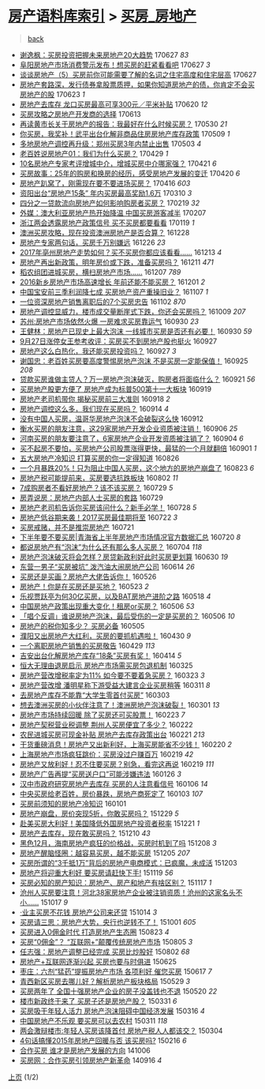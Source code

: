[房产语料库索引](../../README.md)  > [买房_房地产](买房_房地产.md)
====
> [back](../README.md)

- [谢逸枫：买房投资把握未来房地产20大趋势](http://jkwz.applinzi.com/ittc/6983974406307972100.html#%E8%B0%A2%E9%80%B8%E6%9E%AB%EF%BC%9A%E4%B9%B0%E6%88%BF%E6%8A%95%E8%B5%84%E6%8A%8A%E6%8F%A1%E6%9C%AA%E6%9D%A5%E6%88%BF%E5%9C%B0%E4%BA%A720%E5%A4%A7%E8%B6%8B%E5%8A%BF) 170627 *83* 
- [阜阳房地产市场消费警示发布！想买房的赶紧看看吧](http://jkwz.applinzi.com/ittc/6983906307940549636.html#%E9%98%9C%E9%98%B3%E6%88%BF%E5%9C%B0%E4%BA%A7%E5%B8%82%E5%9C%BA%E6%B6%88%E8%B4%B9%E8%AD%A6%E7%A4%BA%E5%8F%91%E5%B8%83%EF%BC%81%E6%83%B3%E4%B9%B0%E6%88%BF%E7%9A%84%E8%B5%B6%E7%B4%A7%E7%9C%8B%E7%9C%8B%E5%90%A7) 170627 *3* 
- [谈谈房地产（5）买房前你可能需要了解的名词之住宅高度和住宅层高](http://jkwz.applinzi.com/ittc/6983877915107132420.html#%E8%B0%88%E8%B0%88%E6%88%BF%E5%9C%B0%E4%BA%A7%EF%BC%885%EF%BC%89%E4%B9%B0%E6%88%BF%E5%89%8D%E4%BD%A0%E5%8F%AF%E8%83%BD%E9%9C%80%E8%A6%81%E4%BA%86%E8%A7%A3%E7%9A%84%E5%90%8D%E8%AF%8D%E4%B9%8B%E4%BD%8F%E5%AE%85%E9%AB%98%E5%BA%A6%E5%92%8C%E4%BD%8F%E5%AE%85%E5%B1%82%E9%AB%98) 170627  
- [房地产套路深，发行债券拿股票质押，如果你知道房地产的债，你肯定不会买房地产的股](http://jkwz.applinzi.com/ittc/6982403417660982276.html#%E6%88%BF%E5%9C%B0%E4%BA%A7%E5%A5%97%E8%B7%AF%E6%B7%B1%EF%BC%8C%E5%8F%91%E8%A1%8C%E5%80%BA%E5%88%B8%E6%8B%BF%E8%82%A1%E7%A5%A8%E8%B4%A8%E6%8A%BC%EF%BC%8C%E5%A6%82%E6%9E%9C%E4%BD%A0%E7%9F%A5%E9%81%93%E6%88%BF%E5%9C%B0%E4%BA%A7%E7%9A%84%E5%80%BA%EF%BC%8C%E4%BD%A0%E8%82%AF%E5%AE%9A%E4%B8%8D%E4%BC%9A%E4%B9%B0%E6%88%BF%E5%9C%B0%E4%BA%A7%E7%9A%84%E8%82%A1) 170623 *1* 
- [房地产去库存 龙口买房最高可享300元／平米补贴](http://jkwz.applinzi.com/ittc/6981314568386003972.html#%E6%88%BF%E5%9C%B0%E4%BA%A7%E5%8E%BB%E5%BA%93%E5%AD%98+%E9%BE%99%E5%8F%A3%E4%B9%B0%E6%88%BF%E6%9C%80%E9%AB%98%E5%8F%AF%E4%BA%AB300%E5%85%83%EF%BC%8F%E5%B9%B3%E7%B1%B3%E8%A1%A5%E8%B4%B4) 170620 *12* 
- [买房攻略之房地产开发商的选择](http://jkwz.applinzi.com/ittc/6978672732576154628.html#%E4%B9%B0%E6%88%BF%E6%94%BB%E7%95%A5%E4%B9%8B%E6%88%BF%E5%9C%B0%E4%BA%A7%E5%BC%80%E5%8F%91%E5%95%86%E7%9A%84%E9%80%89%E6%8B%A9) 170613  
- [再读黄市长关于房地产的报告：我最好在什么时候买房？](http://jkwz.applinzi.com/ittc/6973370263021290500.html#%E5%86%8D%E8%AF%BB%E9%BB%84%E5%B8%82%E9%95%BF%E5%85%B3%E4%BA%8E%E6%88%BF%E5%9C%B0%E4%BA%A7%E7%9A%84%E6%8A%A5%E5%91%8A%EF%BC%9A%E6%88%91%E6%9C%80%E5%A5%BD%E5%9C%A8%E4%BB%80%E4%B9%88%E6%97%B6%E5%80%99%E4%B9%B0%E6%88%BF%EF%BC%9F) 170530 *21* 
- [你买房，我奖补！武平出台化解非商品住房房地产库存政策](http://jkwz.applinzi.com/ittc/6965607277645005829.html#%E4%BD%A0%E4%B9%B0%E6%88%BF%EF%BC%8C%E6%88%91%E5%A5%96%E8%A1%A5%EF%BC%81%E6%AD%A6%E5%B9%B3%E5%87%BA%E5%8F%B0%E5%8C%96%E8%A7%A3%E9%9D%9E%E5%95%86%E5%93%81%E4%BD%8F%E6%88%BF%E6%88%BF%E5%9C%B0%E4%BA%A7%E5%BA%93%E5%AD%98%E6%94%BF%E7%AD%96) 170509 *1* 
- [多地房地产调控再升级：郑州买房3年内禁止出售](http://jkwz.applinzi.com/ittc/6963538276236395525.html#%E5%A4%9A%E5%9C%B0%E6%88%BF%E5%9C%B0%E4%BA%A7%E8%B0%83%E6%8E%A7%E5%86%8D%E5%8D%87%E7%BA%A7%EF%BC%9A%E9%83%91%E5%B7%9E%E4%B9%B0%E6%88%BF3%E5%B9%B4%E5%86%85%E7%A6%81%E6%AD%A2%E5%87%BA%E5%94%AE) 170503 *4* 
- [老百姓说房地产01：我们为什么买房？](http://jkwz.applinzi.com/ittc/6961309370703938564.html#%E8%80%81%E7%99%BE%E5%A7%93%E8%AF%B4%E6%88%BF%E5%9C%B0%E4%BA%A701%EF%BC%9A%E6%88%91%E4%BB%AC%E4%B8%BA%E4%BB%80%E4%B9%88%E4%B9%B0%E6%88%BF%EF%BC%9F) 170429 *1* 
- [10名房地产专家考评增城中介，增城买房中介哪家强？](http://jkwz.applinzi.com/ittc/6958799797275329541.html#10%E5%90%8D%E6%88%BF%E5%9C%B0%E4%BA%A7%E4%B8%93%E5%AE%B6%E8%80%83%E8%AF%84%E5%A2%9E%E5%9F%8E%E4%B8%AD%E4%BB%8B%EF%BC%8C%E5%A2%9E%E5%9F%8E%E4%B9%B0%E6%88%BF%E4%B8%AD%E4%BB%8B%E5%93%AA%E5%AE%B6%E5%BC%BA%EF%BC%9F) 170421 *6* 
- [买房故事：25年的购房和换房的经历，感受房地产发展的变迁](http://jkwz.applinzi.com/ittc/6958691223794615300.html#%E4%B9%B0%E6%88%BF%E6%95%85%E4%BA%8B%EF%BC%9A25%E5%B9%B4%E7%9A%84%E8%B4%AD%E6%88%BF%E5%92%8C%E6%8D%A2%E6%88%BF%E7%9A%84%E7%BB%8F%E5%8E%86%EF%BC%8C%E6%84%9F%E5%8F%97%E6%88%BF%E5%9C%B0%E4%BA%A7%E5%8F%91%E5%B1%95%E7%9A%84%E5%8F%98%E8%BF%81) 170420 *6* 
- [房地产趴窝了，刚需现在要不要进场买房？](http://jkwz.applinzi.com/ittc/6957223161828475909.html#%E6%88%BF%E5%9C%B0%E4%BA%A7%E8%B6%B4%E7%AA%9D%E4%BA%86%EF%BC%8C%E5%88%9A%E9%9C%80%E7%8E%B0%E5%9C%A8%E8%A6%81%E4%B8%8D%E8%A6%81%E8%BF%9B%E5%9C%BA%E4%B9%B0%E6%88%BF%EF%BC%9F) 170416 *603* 
- [资阳出台“房地产15条” 年内买房最高奖励1.6万](http://jkwz.applinzi.com/ittc/6943429732275323909.html#%E8%B5%84%E9%98%B3%E5%87%BA%E5%8F%B0%E2%80%9C%E6%88%BF%E5%9C%B0%E4%BA%A715%E6%9D%A1%E2%80%9D+%E5%B9%B4%E5%86%85%E4%B9%B0%E6%88%BF%E6%9C%80%E9%AB%98%E5%A5%96%E5%8A%B11.6%E4%B8%87) 170310 *3* 
- [四分之一贷款流向房地产如何影响购房者买房？](http://jkwz.applinzi.com/ittc/6936314212656874501.html#%E5%9B%9B%E5%88%86%E4%B9%8B%E4%B8%80%E8%B4%B7%E6%AC%BE%E6%B5%81%E5%90%91%E6%88%BF%E5%9C%B0%E4%BA%A7%E5%A6%82%E4%BD%95%E5%BD%B1%E5%93%8D%E8%B4%AD%E6%88%BF%E8%80%85%E4%B9%B0%E6%88%BF%EF%BC%9F) 170219 *32* 
- [外媒：澳大利亚房地产热开始降温 中国买房游客减半](http://jkwz.applinzi.com/ittc/6931857690593854469.html#%E5%A4%96%E5%AA%92%EF%BC%9A%E6%BE%B3%E5%A4%A7%E5%88%A9%E4%BA%9A%E6%88%BF%E5%9C%B0%E4%BA%A7%E7%83%AD%E5%BC%80%E5%A7%8B%E9%99%8D%E6%B8%A9+%E4%B8%AD%E5%9B%BD%E4%B9%B0%E6%88%BF%E6%B8%B8%E5%AE%A2%E5%87%8F%E5%8D%8A) 170207  
- [浙江两会透露房地产政策信号 买不买房都要看看](http://jkwz.applinzi.com/ittc/6924800546665137157.html#%E6%B5%99%E6%B1%9F%E4%B8%A4%E4%BC%9A%E9%80%8F%E9%9C%B2%E6%88%BF%E5%9C%B0%E4%BA%A7%E6%94%BF%E7%AD%96%E4%BF%A1%E5%8F%B7+%E4%B9%B0%E4%B8%8D%E4%B9%B0%E6%88%BF%E9%83%BD%E8%A6%81%E7%9C%8B%E7%9C%8B) 170119 *1* 
- [澳洲买房攻略，现在投资澳洲房地产是否合算？](http://jkwz.applinzi.com/ittc/6916639504592274437.html#%E6%BE%B3%E6%B4%B2%E4%B9%B0%E6%88%BF%E6%94%BB%E7%95%A5%EF%BC%8C%E7%8E%B0%E5%9C%A8%E6%8A%95%E8%B5%84%E6%BE%B3%E6%B4%B2%E6%88%BF%E5%9C%B0%E4%BA%A7%E6%98%AF%E5%90%A6%E5%90%88%E7%AE%97%EF%BC%9F) 161228  
- [房地产专家两句话，买房千万别嫌远](http://jkwz.applinzi.com/ittc/6915889804666733573.html#%E6%88%BF%E5%9C%B0%E4%BA%A7%E4%B8%93%E5%AE%B6%E4%B8%A4%E5%8F%A5%E8%AF%9D%EF%BC%8C%E4%B9%B0%E6%88%BF%E5%8D%83%E4%B8%87%E5%88%AB%E5%AB%8C%E8%BF%9C) 161226 *23* 
- [2017年亳州房地产走势如何？买不买房你都应该看看……](http://jkwz.applinzi.com/ittc/6911184973360268293.html#2017%E5%B9%B4%E4%BA%B3%E5%B7%9E%E6%88%BF%E5%9C%B0%E4%BA%A7%E8%B5%B0%E5%8A%BF%E5%A6%82%E4%BD%95%EF%BC%9F%E4%B9%B0%E4%B8%8D%E4%B9%B0%E6%88%BF%E4%BD%A0%E9%83%BD%E5%BA%94%E8%AF%A5%E7%9C%8B%E7%9C%8B%E2%80%A6%E2%80%A6) 161213 *4* 
- [房地产再出新政策，明年房价或下跌，准备买房吗？](http://jkwz.applinzi.com/ittc/6910460154717144069.html#%E6%88%BF%E5%9C%B0%E4%BA%A7%E5%86%8D%E5%87%BA%E6%96%B0%E6%94%BF%E7%AD%96%EF%BC%8C%E6%98%8E%E5%B9%B4%E6%88%BF%E4%BB%B7%E6%88%96%E4%B8%8B%E8%B7%8C%EF%BC%8C%E5%87%86%E5%A4%87%E4%B9%B0%E6%88%BF%E5%90%97%EF%BC%9F) 161211 *471* 
- [稻农组团进城买房，横扫房地产市场……](http://jkwz.applinzi.com/ittc/6909010245631607812.html#%E7%A8%BB%E5%86%9C%E7%BB%84%E5%9B%A2%E8%BF%9B%E5%9F%8E%E4%B9%B0%E6%88%BF%EF%BC%8C%E6%A8%AA%E6%89%AB%E6%88%BF%E5%9C%B0%E4%BA%A7%E5%B8%82%E5%9C%BA%E2%80%A6%E2%80%A6) 161207 *789* 
- [2016新乡房地产市场高速增长 年前还能不能买房？](http://jkwz.applinzi.com/ittc/6906676700565210117.html#2016%E6%96%B0%E4%B9%A1%E6%88%BF%E5%9C%B0%E4%BA%A7%E5%B8%82%E5%9C%BA%E9%AB%98%E9%80%9F%E5%A2%9E%E9%95%BF+%E5%B9%B4%E5%89%8D%E8%BF%98%E8%83%BD%E4%B8%8D%E8%83%BD%E4%B9%B0%E6%88%BF%EF%BC%9F) 161201 *2* 
- [中国宝安前三季利润降七成 买房地产资产重操旧业？](http://jkwz.applinzi.com/ittc/6897806773099955204.html#%E4%B8%AD%E5%9B%BD%E5%AE%9D%E5%AE%89%E5%89%8D%E4%B8%89%E5%AD%A3%E5%88%A9%E6%B6%A6%E9%99%8D%E4%B8%83%E6%88%90+%E4%B9%B0%E6%88%BF%E5%9C%B0%E4%BA%A7%E8%B5%84%E4%BA%A7%E9%87%8D%E6%93%8D%E6%97%A7%E4%B8%9A%EF%BC%9F) 161107 *1* 
- [一位资深房地产销售离职后的7个买房忠告](http://jkwz.applinzi.com/ittc/6893374083961455620.html#%E4%B8%80%E4%BD%8D%E8%B5%84%E6%B7%B1%E6%88%BF%E5%9C%B0%E4%BA%A7%E9%94%80%E5%94%AE%E7%A6%BB%E8%81%8C%E5%90%8E%E7%9A%847%E4%B8%AA%E4%B9%B0%E6%88%BF%E5%BF%A0%E5%91%8A) 161102 *870* 
- [房地产调控显威力，楼市成交量断崖式下跌，你还会买房吗？](http://jkwz.applinzi.com/ittc/6886918835537445893.html#%E6%88%BF%E5%9C%B0%E4%BA%A7%E8%B0%83%E6%8E%A7%E6%98%BE%E5%A8%81%E5%8A%9B%EF%BC%8C%E6%A5%BC%E5%B8%82%E6%88%90%E4%BA%A4%E9%87%8F%E6%96%AD%E5%B4%96%E5%BC%8F%E4%B8%8B%E8%B7%8C%EF%BC%8C%E4%BD%A0%E8%BF%98%E4%BC%9A%E4%B9%B0%E6%88%BF%E5%90%97%EF%BC%9F) 161009 *207* 
- [苏州:房地产市场依然火爆   一房难求买房靠运气](http://jkwz.applinzi.com/ittc/6883681967949743108.html#%E8%8B%8F%E5%B7%9E%3A%E6%88%BF%E5%9C%B0%E4%BA%A7%E5%B8%82%E5%9C%BA%E4%BE%9D%E7%84%B6%E7%81%AB%E7%88%86+++%E4%B8%80%E6%88%BF%E9%9A%BE%E6%B1%82%E4%B9%B0%E6%88%BF%E9%9D%A0%E8%BF%90%E6%B0%94) 160930 *23* 
- [王健林：房地产已现史上最大泡沫 一线城市买房是否还有必要！](http://jkwz.applinzi.com/ittc/6883592281285723140.html#%E7%8E%8B%E5%81%A5%E6%9E%97%EF%BC%9A%E6%88%BF%E5%9C%B0%E4%BA%A7%E5%B7%B2%E7%8E%B0%E5%8F%B2%E4%B8%8A%E6%9C%80%E5%A4%A7%E6%B3%A1%E6%B2%AB+%E4%B8%80%E7%BA%BF%E5%9F%8E%E5%B8%82%E4%B9%B0%E6%88%BF%E6%98%AF%E5%90%A6%E8%BF%98%E6%9C%89%E5%BF%85%E8%A6%81%EF%BC%81) 160930 *59* 
- [9月27日涨停女王参考收评：买房买不到房地产股也挺火](http://jkwz.applinzi.com/ittc/6882664810935747588.html#9%E6%9C%8827%E6%97%A5%E6%B6%A8%E5%81%9C%E5%A5%B3%E7%8E%8B%E5%8F%82%E8%80%83%E6%94%B6%E8%AF%84%EF%BC%9A%E4%B9%B0%E6%88%BF%E4%B9%B0%E4%B8%8D%E5%88%B0%E6%88%BF%E5%9C%B0%E4%BA%A7%E8%82%A1%E4%B9%9F%E6%8C%BA%E7%81%AB) 160927  
- [房地产这么白热化，我还能买房投资吗？](http://jkwz.applinzi.com/ittc/6882441461815051268.html#%E6%88%BF%E5%9C%B0%E4%BA%A7%E8%BF%99%E4%B9%88%E7%99%BD%E7%83%AD%E5%8C%96%EF%BC%8C%E6%88%91%E8%BF%98%E8%83%BD%E4%B9%B0%E6%88%BF%E6%8A%95%E8%B5%84%E5%90%97%EF%BC%9F) 160927 *3* 
- [谢国忠：老百姓买房要高度警惕房地产泡沫 不是买房一定能保值！](http://jkwz.applinzi.com/ittc/6881769316801840132.html#%E8%B0%A2%E5%9B%BD%E5%BF%A0%EF%BC%9A%E8%80%81%E7%99%BE%E5%A7%93%E4%B9%B0%E6%88%BF%E8%A6%81%E9%AB%98%E5%BA%A6%E8%AD%A6%E6%83%95%E6%88%BF%E5%9C%B0%E4%BA%A7%E6%B3%A1%E6%B2%AB+%E4%B8%8D%E6%98%AF%E4%B9%B0%E6%88%BF%E4%B8%80%E5%AE%9A%E8%83%BD%E4%BF%9D%E5%80%BC%EF%BC%81) 160925 *208* 
- [贷款买房谁做主贷人？万一房地产泡沫破灭，购房者将面临什么？](http://jkwz.applinzi.com/ittc/6880342264668226564.html#%E8%B4%B7%E6%AC%BE%E4%B9%B0%E6%88%BF%E8%B0%81%E5%81%9A%E4%B8%BB%E8%B4%B7%E4%BA%BA%EF%BC%9F%E4%B8%87%E4%B8%80%E6%88%BF%E5%9C%B0%E4%BA%A7%E6%B3%A1%E6%B2%AB%E7%A0%B4%E7%81%AD%EF%BC%8C%E8%B4%AD%E6%88%BF%E8%80%85%E5%B0%86%E9%9D%A2%E4%B8%B4%E4%BB%80%E4%B9%88%EF%BC%9F) 160921 *56* 
- [买房地产股更方便了 房地产成为标普500第十一大板块](http://jkwz.applinzi.com/ittc/6879656043713397764.html#%E4%B9%B0%E6%88%BF%E5%9C%B0%E4%BA%A7%E8%82%A1%E6%9B%B4%E6%96%B9%E4%BE%BF%E4%BA%86+%E6%88%BF%E5%9C%B0%E4%BA%A7%E6%88%90%E4%B8%BA%E6%A0%87%E6%99%AE500%E7%AC%AC%E5%8D%81%E4%B8%80%E5%A4%A7%E6%9D%BF%E5%9D%97) 160919  
- [房地产老司机带你 揭秘买房前三大准则](http://jkwz.applinzi.com/ittc/6879238820054172676.html#%E6%88%BF%E5%9C%B0%E4%BA%A7%E8%80%81%E5%8F%B8%E6%9C%BA%E5%B8%A6%E4%BD%A0+%E6%8F%AD%E7%A7%98%E4%B9%B0%E6%88%BF%E5%89%8D%E4%B8%89%E5%A4%A7%E5%87%86%E5%88%99) 160918 *2* 
- [房地产调控这么多，我们现在买房吗？](http://jkwz.applinzi.com/ittc/6877733004385977349.html#%E6%88%BF%E5%9C%B0%E4%BA%A7%E8%B0%83%E6%8E%A7%E8%BF%99%E4%B9%88%E5%A4%9A%EF%BC%8C%E6%88%91%E4%BB%AC%E7%8E%B0%E5%9C%A8%E4%B9%B0%E6%88%BF%E5%90%97%EF%BC%9F) 160914 *4* 
- [没有中国人买房，温哥华房地产泡沫不会破裂这么快](http://jkwz.applinzi.com/ittc/6877008406862365701.html#%E6%B2%A1%E6%9C%89%E4%B8%AD%E5%9B%BD%E4%BA%BA%E4%B9%B0%E6%88%BF%EF%BC%8C%E6%B8%A9%E5%93%A5%E5%8D%8E%E6%88%BF%E5%9C%B0%E4%BA%A7%E6%B3%A1%E6%B2%AB%E4%B8%8D%E4%BC%9A%E7%A0%B4%E8%A3%82%E8%BF%99%E4%B9%88%E5%BF%AB) 160912  
- [衡水买房的朋友注意，这29家房地产开发企业资质被注销！](http://jkwz.applinzi.com/ittc/6874694614132458500.html#%E8%A1%A1%E6%B0%B4%E4%B9%B0%E6%88%BF%E7%9A%84%E6%9C%8B%E5%8F%8B%E6%B3%A8%E6%84%8F%EF%BC%8C%E8%BF%9929%E5%AE%B6%E6%88%BF%E5%9C%B0%E4%BA%A7%E5%BC%80%E5%8F%91%E4%BC%81%E4%B8%9A%E8%B5%84%E8%B4%A8%E8%A2%AB%E6%B3%A8%E9%94%80%EF%BC%81) 160906 *25* 
- [河南买房的朋友要注意了，6家房地产企业开发资质被注销了？](http://jkwz.applinzi.com/ittc/6873789920816137221.html#%E6%B2%B3%E5%8D%97%E4%B9%B0%E6%88%BF%E7%9A%84%E6%9C%8B%E5%8F%8B%E8%A6%81%E6%B3%A8%E6%84%8F%E4%BA%86%EF%BC%8C6%E5%AE%B6%E6%88%BF%E5%9C%B0%E4%BA%A7%E4%BC%81%E4%B8%9A%E5%BC%80%E5%8F%91%E8%B5%84%E8%B4%A8%E8%A2%AB%E6%B3%A8%E9%94%80%E4%BA%86%EF%BC%9F) 160904 *6* 
- [买不起房不要怕，买房地产公司股票涨得更快，最猛的一个月就翻倍](http://jkwz.applinzi.com/ittc/6872870563000878084.html#%E4%B9%B0%E4%B8%8D%E8%B5%B7%E6%88%BF%E4%B8%8D%E8%A6%81%E6%80%95%EF%BC%8C%E4%B9%B0%E6%88%BF%E5%9C%B0%E4%BA%A7%E5%85%AC%E5%8F%B8%E8%82%A1%E7%A5%A8%E6%B6%A8%E5%BE%97%E6%9B%B4%E5%BF%AB%EF%BC%8C%E6%9C%80%E7%8C%9B%E7%9A%84%E4%B8%80%E4%B8%AA%E6%9C%88%E5%B0%B1%E7%BF%BB%E5%80%8D) 160901 *1* 
- [五大房地产冷知识 打算买房的你一定得知道](http://jkwz.applinzi.com/ittc/6870562785368474628.html#%E4%BA%94%E5%A4%A7%E6%88%BF%E5%9C%B0%E4%BA%A7%E5%86%B7%E7%9F%A5%E8%AF%86+%E6%89%93%E7%AE%97%E4%B9%B0%E6%88%BF%E7%9A%84%E4%BD%A0%E4%B8%80%E5%AE%9A%E5%BE%97%E7%9F%A5%E9%81%93) 160826  
- [一个月暴跌20%！只为阻止中国人买房，这个地方的房地产崩盘了](http://jkwz.applinzi.com/ittc/6869491921478747140.html#%E4%B8%80%E4%B8%AA%E6%9C%88%E6%9A%B4%E8%B7%8C20%25%EF%BC%81%E5%8F%AA%E4%B8%BA%E9%98%BB%E6%AD%A2%E4%B8%AD%E5%9B%BD%E4%BA%BA%E4%B9%B0%E6%88%BF%EF%BC%8C%E8%BF%99%E4%B8%AA%E5%9C%B0%E6%96%B9%E7%9A%84%E6%88%BF%E5%9C%B0%E4%BA%A7%E5%B4%A9%E7%9B%98%E4%BA%86) 160823 *6* 
- [房地产税可能提前来，买房要选抗跌板块](http://jkwz.applinzi.com/ittc/6861760277175075845.html#%E6%88%BF%E5%9C%B0%E4%BA%A7%E7%A8%8E%E5%8F%AF%E8%83%BD%E6%8F%90%E5%89%8D%E6%9D%A5%EF%BC%8C%E4%B9%B0%E6%88%BF%E8%A6%81%E9%80%89%E6%8A%97%E8%B7%8C%E6%9D%BF%E5%9D%97) 160802 *11* 
- [7成购房者不看好房地产？该不该买房？](http://jkwz.applinzi.com/ittc/6859938014394057733.html#7%E6%88%90%E8%B4%AD%E6%88%BF%E8%80%85%E4%B8%8D%E7%9C%8B%E5%A5%BD%E6%88%BF%E5%9C%B0%E4%BA%A7%EF%BC%9F%E8%AF%A5%E4%B8%8D%E8%AF%A5%E4%B9%B0%E6%88%BF%EF%BC%9F) 160729 *5* 
- [房弄说房：房地产内部人士买房的套路](http://jkwz.applinzi.com/ittc/6859890149806310404.html#%E6%88%BF%E5%BC%84%E8%AF%B4%E6%88%BF%EF%BC%9A%E6%88%BF%E5%9C%B0%E4%BA%A7%E5%86%85%E9%83%A8%E4%BA%BA%E5%A3%AB%E4%B9%B0%E6%88%BF%E7%9A%84%E5%A5%97%E8%B7%AF) 160729  
- [房地产老司机告诉你买房该问什么？新手必学！](http://jkwz.applinzi.com/ittc/6859863553301021701.html#%E6%88%BF%E5%9C%B0%E4%BA%A7%E8%80%81%E5%8F%B8%E6%9C%BA%E5%91%8A%E8%AF%89%E4%BD%A0%E4%B9%B0%E6%88%BF%E8%AF%A5%E9%97%AE%E4%BB%80%E4%B9%88%EF%BC%9F%E6%96%B0%E6%89%8B%E5%BF%85%E5%AD%A6%EF%BC%81) 160728 *5* 
- [房地产低谷期来袭！2017买房最佳期将至](http://jkwz.applinzi.com/ittc/6857304274152981508.html#%E6%88%BF%E5%9C%B0%E4%BA%A7%E4%BD%8E%E8%B0%B7%E6%9C%9F%E6%9D%A5%E8%A2%AD%EF%BC%812017%E4%B9%B0%E6%88%BF%E6%9C%80%E4%BD%B3%E6%9C%9F%E5%B0%86%E8%87%B3) 160722 *3* 
- [买房戒赌，并不是推崇房地产](http://jkwz.applinzi.com/ittc/6857410971420853253.html#%E4%B9%B0%E6%88%BF%E6%88%92%E8%B5%8C%EF%BC%8C%E5%B9%B6%E4%B8%8D%E6%98%AF%E6%8E%A8%E5%B4%87%E6%88%BF%E5%9C%B0%E4%BA%A7) 160721  
- [下半年要不要买房|青海省上半年房地产市场情况官方数据汇总](http://jkwz.applinzi.com/ittc/6857018101237023748.html#%E4%B8%8B%E5%8D%8A%E5%B9%B4%E8%A6%81%E4%B8%8D%E8%A6%81%E4%B9%B0%E6%88%BF%7C%E9%9D%92%E6%B5%B7%E7%9C%81%E4%B8%8A%E5%8D%8A%E5%B9%B4%E6%88%BF%E5%9C%B0%E4%BA%A7%E5%B8%82%E5%9C%BA%E6%83%85%E5%86%B5%E5%AE%98%E6%96%B9%E6%95%B0%E6%8D%AE%E6%B1%87%E6%80%BB) 160720 *8* 
- [都说房地产有“泡沫”为什么还有那么多人买房？](http://jkwz.applinzi.com/ittc/6850917013916238852.html#%E9%83%BD%E8%AF%B4%E6%88%BF%E5%9C%B0%E4%BA%A7%E6%9C%89%E2%80%9C%E6%B3%A1%E6%B2%AB%E2%80%9D%E4%B8%BA%E4%BB%80%E4%B9%88%E8%BF%98%E6%9C%89%E9%82%A3%E4%B9%88%E5%A4%9A%E4%BA%BA%E4%B9%B0%E6%88%BF%EF%BC%9F) 160704 *118* 
- [房地产泡沫破灭将会怎样？房贷新政利好此时买房更划算](http://jkwz.applinzi.com/ittc/6849559975814497285.html#%E6%88%BF%E5%9C%B0%E4%BA%A7%E6%B3%A1%E6%B2%AB%E7%A0%B4%E7%81%AD%E5%B0%86%E4%BC%9A%E6%80%8E%E6%A0%B7%EF%BC%9F%E6%88%BF%E8%B4%B7%E6%96%B0%E6%94%BF%E5%88%A9%E5%A5%BD%E6%AD%A4%E6%97%B6%E4%B9%B0%E6%88%BF%E6%9B%B4%E5%88%92%E7%AE%97) 160630 *19* 
- [东营一男子“买房被坑” 泼汽油大闹房地产公司](http://jkwz.applinzi.com/ittc/6843581200475882500.html#%E4%B8%9C%E8%90%A5%E4%B8%80%E7%94%B7%E5%AD%90%E2%80%9C%E4%B9%B0%E6%88%BF%E8%A2%AB%E5%9D%91%E2%80%9D+%E6%B3%BC%E6%B1%BD%E6%B2%B9%E5%A4%A7%E9%97%B9%E6%88%BF%E5%9C%B0%E4%BA%A7%E5%85%AC%E5%8F%B8) 160614 *26* 
- [买房还是买画？房地产大佬告诉你！](http://jkwz.applinzi.com/ittc/6836633990941115397.html#%E4%B9%B0%E6%88%BF%E8%BF%98%E6%98%AF%E4%B9%B0%E7%94%BB%EF%BC%9F%E6%88%BF%E5%9C%B0%E4%BA%A7%E5%A4%A7%E4%BD%AC%E5%91%8A%E8%AF%89%E4%BD%A0%EF%BC%81) 160526  
- [房地产！你是在买房还是买地？](http://jkwz.applinzi.com/ittc/6835466585309185029.html#%E6%88%BF%E5%9C%B0%E4%BA%A7%EF%BC%81%E4%BD%A0%E6%98%AF%E5%9C%A8%E4%B9%B0%E6%88%BF%E8%BF%98%E6%98%AF%E4%B9%B0%E5%9C%B0%EF%BC%9F) 160523 *2* 
- [乐视贾跃亭为何30亿买房，以及BAT房地产进阶之路](http://jkwz.applinzi.com/ittc/6833492675281814533.html#%E4%B9%90%E8%A7%86%E8%B4%BE%E8%B7%83%E4%BA%AD%E4%B8%BA%E4%BD%9530%E4%BA%BF%E4%B9%B0%E6%88%BF%EF%BC%8C%E4%BB%A5%E5%8F%8ABAT%E6%88%BF%E5%9C%B0%E4%BA%A7%E8%BF%9B%E9%98%B6%E4%B9%8B%E8%B7%AF) 160518 *4* 
- [中国房地产政策出现重大变化！租房or买房？](http://jkwz.applinzi.com/ittc/6829144779480630277.html#%E4%B8%AD%E5%9B%BD%E6%88%BF%E5%9C%B0%E4%BA%A7%E6%94%BF%E7%AD%96%E5%87%BA%E7%8E%B0%E9%87%8D%E5%A4%A7%E5%8F%98%E5%8C%96%EF%BC%81%E7%A7%9F%E6%88%BFor%E4%B9%B0%E6%88%BF%EF%BC%9F) 160506 *53* 
- [「唱个反调」谁说房地产泡沫，最后受伤的一定是买房的？](http://jkwz.applinzi.com/ittc/6829048487375012868.html#%E3%80%8C%E5%94%B1%E4%B8%AA%E5%8F%8D%E8%B0%83%E3%80%8D%E8%B0%81%E8%AF%B4%E6%88%BF%E5%9C%B0%E4%BA%A7%E6%B3%A1%E6%B2%AB%EF%BC%8C%E6%9C%80%E5%90%8E%E5%8F%97%E4%BC%A4%E7%9A%84%E4%B8%80%E5%AE%9A%E6%98%AF%E4%B9%B0%E6%88%BF%E7%9A%84%EF%BC%9F) 160506 *10* 
- [房地产的税你知多少？ 买房必备](http://jkwz.applinzi.com/ittc/6817595694231585796.html#%E6%88%BF%E5%9C%B0%E4%BA%A7%E7%9A%84%E7%A8%8E%E4%BD%A0%E7%9F%A5%E5%A4%9A%E5%B0%91%EF%BC%9F+%E4%B9%B0%E6%88%BF%E5%BF%85%E5%A4%87) 160505  
- [濮阳又出房地产大红利，买房的要抓机遇啦！](http://jkwz.applinzi.com/ittc/6826953725650142213.html#%E6%BF%AE%E9%98%B3%E5%8F%88%E5%87%BA%E6%88%BF%E5%9C%B0%E4%BA%A7%E5%A4%A7%E7%BA%A2%E5%88%A9%EF%BC%8C%E4%B9%B0%E6%88%BF%E7%9A%84%E8%A6%81%E6%8A%93%E6%9C%BA%E9%81%87%E5%95%A6%EF%BC%81) 160430 *9* 
- [一个离职房地产销售的买房敬告](http://jkwz.applinzi.com/ittc/6826525719894950916.html#%E4%B8%80%E4%B8%AA%E7%A6%BB%E8%81%8C%E6%88%BF%E5%9C%B0%E4%BA%A7%E9%94%80%E5%94%AE%E7%9A%84%E4%B9%B0%E6%88%BF%E6%95%AC%E5%91%8A) 160429 *113* 
- [吉安出台化解房地产库存“18条”买房有奖！](http://jkwz.applinzi.com/ittc/6820902506984899589.html#%E5%90%89%E5%AE%89%E5%87%BA%E5%8F%B0%E5%8C%96%E8%A7%A3%E6%88%BF%E5%9C%B0%E4%BA%A7%E5%BA%93%E5%AD%98%E2%80%9C18%E6%9D%A1%E2%80%9D%E4%B9%B0%E6%88%BF%E6%9C%89%E5%A5%96%EF%BC%81) 160414 *5* 
- [恒大无理由退房启示 房地产市场需买房包退机制](http://jkwz.applinzi.com/ittc/6813523809642480644.html#%E6%81%92%E5%A4%A7%E6%97%A0%E7%90%86%E7%94%B1%E9%80%80%E6%88%BF%E5%90%AF%E7%A4%BA+%E6%88%BF%E5%9C%B0%E4%BA%A7%E5%B8%82%E5%9C%BA%E9%9C%80%E4%B9%B0%E6%88%BF%E5%8C%85%E9%80%80%E6%9C%BA%E5%88%B6) 160325  
- [房地产营改增税率定为11% 如今要不要着急买房？](http://jkwz.applinzi.com/ittc/6812790473743664132.html#%E6%88%BF%E5%9C%B0%E4%BA%A7%E8%90%A5%E6%94%B9%E5%A2%9E%E7%A8%8E%E7%8E%87%E5%AE%9A%E4%B8%BA11%25+%E5%A6%82%E4%BB%8A%E8%A6%81%E4%B8%8D%E8%A6%81%E7%9D%80%E6%80%A5%E4%B9%B0%E6%88%BF%EF%BC%9F) 160323 *3* 
- [房地产营改增 潘明星称下游受益大建言企业买房稍等](http://jkwz.applinzi.com/ittc/6808342260517176325.html#%E6%88%BF%E5%9C%B0%E4%BA%A7%E8%90%A5%E6%94%B9%E5%A2%9E+%E6%BD%98%E6%98%8E%E6%98%9F%E7%A7%B0%E4%B8%8B%E6%B8%B8%E5%8F%97%E7%9B%8A%E5%A4%A7%E5%BB%BA%E8%A8%80%E4%BC%81%E4%B8%9A%E4%B9%B0%E6%88%BF%E7%A8%8D%E7%AD%89) 160311 *8* 
- [去房地产库存不能靠“大学生零首付买房”](http://jkwz.applinzi.com/ittc/6805148560920151045.html#%E5%8E%BB%E6%88%BF%E5%9C%B0%E4%BA%A7%E5%BA%93%E5%AD%98%E4%B8%8D%E8%83%BD%E9%9D%A0%E2%80%9C%E5%A4%A7%E5%AD%A6%E7%94%9F%E9%9B%B6%E9%A6%96%E4%BB%98%E4%B9%B0%E6%88%BF%E2%80%9D) 160303  
- [想去澳洲买房的小伙伴注意了！澳洲房地产泡沫破裂！](http://jkwz.applinzi.com/ittc/6804650580874101765.html#%E6%83%B3%E5%8E%BB%E6%BE%B3%E6%B4%B2%E4%B9%B0%E6%88%BF%E7%9A%84%E5%B0%8F%E4%BC%99%E4%BC%B4%E6%B3%A8%E6%84%8F%E4%BA%86%EF%BC%81%E6%BE%B3%E6%B4%B2%E6%88%BF%E5%9C%B0%E4%BA%A7%E6%B3%A1%E6%B2%AB%E7%A0%B4%E8%A3%82%EF%BC%81) 160301 *13* 
- [房地产市场持续回暖 除了买房还可买股票！](http://jkwz.applinzi.com/ittc/6802066836833174533.html#%E6%88%BF%E5%9C%B0%E4%BA%A7%E5%B8%82%E5%9C%BA%E6%8C%81%E7%BB%AD%E5%9B%9E%E6%9A%96+%E9%99%A4%E4%BA%86%E4%B9%B0%E6%88%BF%E8%BF%98%E5%8F%AF%E4%B9%B0%E8%82%A1%E7%A5%A8%EF%BC%81) 160223 *7* 
- [房地产契税营业税调整 荆州人买房便宜了多少？](http://jkwz.applinzi.com/ittc/6801734602641114116.html#%E6%88%BF%E5%9C%B0%E4%BA%A7%E5%A5%91%E7%A8%8E%E8%90%A5%E4%B8%9A%E7%A8%8E%E8%B0%83%E6%95%B4+%E8%8D%86%E5%B7%9E%E4%BA%BA%E4%B9%B0%E6%88%BF%E4%BE%BF%E5%AE%9C%E4%BA%86%E5%A4%9A%E5%B0%91%EF%BC%9F) 160222  
- [农民进城买房可现金补贴 房地产去库存政策出台](http://jkwz.applinzi.com/ittc/6801213153115374596.html#%E5%86%9C%E6%B0%91%E8%BF%9B%E5%9F%8E%E4%B9%B0%E6%88%BF%E5%8F%AF%E7%8E%B0%E9%87%91%E8%A1%A5%E8%B4%B4+%E6%88%BF%E5%9C%B0%E4%BA%A7%E5%8E%BB%E5%BA%93%E5%AD%98%E6%94%BF%E7%AD%96%E5%87%BA%E5%8F%B0) 160221 *213* 
- [干货重磅消息！房地产又出新利好，上海买房能省不少钱！](http://jkwz.applinzi.com/ittc/6800983312914973700.html#%E5%B9%B2%E8%B4%A7%E9%87%8D%E7%A3%85%E6%B6%88%E6%81%AF%EF%BC%81%E6%88%BF%E5%9C%B0%E4%BA%A7%E5%8F%88%E5%87%BA%E6%96%B0%E5%88%A9%E5%A5%BD%EF%BC%8C%E4%B8%8A%E6%B5%B7%E4%B9%B0%E6%88%BF%E8%83%BD%E7%9C%81%E4%B8%8D%E5%B0%91%E9%92%B1%EF%BC%81) 160220 *2* 
- [上海房地产市场疯狂跳价：买房没过户赚百万](http://jkwz.applinzi.com/ittc/6800662462827332612.html#%E4%B8%8A%E6%B5%B7%E6%88%BF%E5%9C%B0%E4%BA%A7%E5%B8%82%E5%9C%BA%E7%96%AF%E7%8B%82%E8%B7%B3%E4%BB%B7%EF%BC%9A%E4%B9%B0%E6%88%BF%E6%B2%A1%E8%BF%87%E6%88%B7%E8%B5%9A%E7%99%BE%E4%B8%87) 160219 *42* 
- [房地产又放利好！忍不住要买房？别急，看完这再说](http://jkwz.applinzi.com/ittc/6800563457095107589.html#%E6%88%BF%E5%9C%B0%E4%BA%A7%E5%8F%88%E6%94%BE%E5%88%A9%E5%A5%BD%EF%BC%81%E5%BF%8D%E4%B8%8D%E4%BD%8F%E8%A6%81%E4%B9%B0%E6%88%BF%EF%BC%9F%E5%88%AB%E6%80%A5%EF%BC%8C%E7%9C%8B%E5%AE%8C%E8%BF%99%E5%86%8D%E8%AF%B4) 160219 *111* 
- [房地产广告再提“买房送户口”可能涉嫌违法](http://jkwz.applinzi.com/ittc/6791659776060687364.html#%E6%88%BF%E5%9C%B0%E4%BA%A7%E5%B9%BF%E5%91%8A%E5%86%8D%E6%8F%90%E2%80%9C%E4%B9%B0%E6%88%BF%E9%80%81%E6%88%B7%E5%8F%A3%E2%80%9D%E5%8F%AF%E8%83%BD%E6%B6%89%E5%AB%8C%E8%BF%9D%E6%B3%95) 160126 *3* 
- [汉中市政府研究房地产去库存 买房的人注意看信号](http://jkwz.applinzi.com/ittc/6784114710601532420.html#%E6%B1%89%E4%B8%AD%E5%B8%82%E6%94%BF%E5%BA%9C%E7%A0%94%E7%A9%B6%E6%88%BF%E5%9C%B0%E4%BA%A7%E5%8E%BB%E5%BA%93%E5%AD%98+%E4%B9%B0%E6%88%BF%E7%9A%84%E4%BA%BA%E6%B3%A8%E6%84%8F%E7%9C%8B%E4%BF%A1%E5%8F%B7) 160106 *14* 
- [中央买房给老百姓，房价暴跌，房地产商死定了](http://jkwz.applinzi.com/ittc/6783004222815732741.html#%E4%B8%AD%E5%A4%AE%E4%B9%B0%E6%88%BF%E7%BB%99%E8%80%81%E7%99%BE%E5%A7%93%EF%BC%8C%E6%88%BF%E4%BB%B7%E6%9A%B4%E8%B7%8C%EF%BC%8C%E6%88%BF%E5%9C%B0%E4%BA%A7%E5%95%86%E6%AD%BB%E5%AE%9A%E4%BA%86) 160103 *107* 
- [买房前须知的房地产冷知识](http://jkwz.applinzi.com/ittc/6782334685028025349.html#%E4%B9%B0%E6%88%BF%E5%89%8D%E9%A1%BB%E7%9F%A5%E7%9A%84%E6%88%BF%E5%9C%B0%E4%BA%A7%E5%86%B7%E7%9F%A5%E8%AF%86) 160101  
- [房地产崩盘，房价突现5折，你敢买房吗？](http://jkwz.applinzi.com/ittc/6781217894943949828.html#%E6%88%BF%E5%9C%B0%E4%BA%A7%E5%B4%A9%E7%9B%98%EF%BC%8C%E6%88%BF%E4%BB%B7%E7%AA%81%E7%8E%B05%E6%8A%98%EF%BC%8C%E4%BD%A0%E6%95%A2%E4%B9%B0%E6%88%BF%E5%90%97%EF%BC%9F) 151229 *5* 
- [赴美买房大利好！美国降低外国房地产投资者税率](http://jkwz.applinzi.com/ittc/6778188925395010564.html#%E8%B5%B4%E7%BE%8E%E4%B9%B0%E6%88%BF%E5%A4%A7%E5%88%A9%E5%A5%BD%EF%BC%81%E7%BE%8E%E5%9B%BD%E9%99%8D%E4%BD%8E%E5%A4%96%E5%9B%BD%E6%88%BF%E5%9C%B0%E4%BA%A7%E6%8A%95%E8%B5%84%E8%80%85%E7%A8%8E%E7%8E%87) 151221 *1* 
- [房地产去库存，现在敢买房吗？](http://jkwz.applinzi.com/ittc/6774118736068084740.html#%E6%88%BF%E5%9C%B0%E4%BA%A7%E5%8E%BB%E5%BA%93%E5%AD%98%EF%BC%8C%E7%8E%B0%E5%9C%A8%E6%95%A2%E4%B9%B0%E6%88%BF%E5%90%97%EF%BC%9F) 151210 *43* 
- [黑色12月，海南房地产疯狂的价格战，买房时机到了吗](http://jkwz.applinzi.com/ittc/6773387797037843461.html#%E9%BB%91%E8%89%B212%E6%9C%88%EF%BC%8C%E6%B5%B7%E5%8D%97%E6%88%BF%E5%9C%B0%E4%BA%A7%E7%96%AF%E7%8B%82%E7%9A%84%E4%BB%B7%E6%A0%BC%E6%88%98%EF%BC%8C%E4%B9%B0%E6%88%BF%E6%97%B6%E6%9C%BA%E5%88%B0%E4%BA%86%E5%90%97) 151208 *3* 
- [房地产醒脑怪圈：越容易买房，越不能买房](http://jkwz.applinzi.com/ittc/6772249586450301956.html#%E6%88%BF%E5%9C%B0%E4%BA%A7%E9%86%92%E8%84%91%E6%80%AA%E5%9C%88%EF%BC%9A%E8%B6%8A%E5%AE%B9%E6%98%93%E4%B9%B0%E6%88%BF%EF%BC%8C%E8%B6%8A%E4%B8%8D%E8%83%BD%E4%B9%B0%E6%88%BF) 151205 *207* 
- [买房所谓的“3千抵1万”背后的房地产电商模式：已疯魔，未成活](http://jkwz.applinzi.com/ittc/6771695948669649924.html#%E4%B9%B0%E6%88%BF%E6%89%80%E8%B0%93%E7%9A%84%E2%80%9C3%E5%8D%83%E6%8A%B51%E4%B8%87%E2%80%9D%E8%83%8C%E5%90%8E%E7%9A%84%E6%88%BF%E5%9C%B0%E4%BA%A7%E7%94%B5%E5%95%86%E6%A8%A1%E5%BC%8F%EF%BC%9A%E5%B7%B2%E7%96%AF%E9%AD%94%EF%BC%8C%E6%9C%AA%E6%88%90%E6%B4%BB) 151203  
- [房地产将迎重大利好 要买房请赶快下手!](http://jkwz.applinzi.com/ittc/6766414138305938437.html#%E6%88%BF%E5%9C%B0%E4%BA%A7%E5%B0%86%E8%BF%8E%E9%87%8D%E5%A4%A7%E5%88%A9%E5%A5%BD+%E8%A6%81%E4%B9%B0%E6%88%BF%E8%AF%B7%E8%B5%B6%E5%BF%AB%E4%B8%8B%E6%89%8B%21) 151119 *56* 
- [买房必知的房产知识：房地产、房产和地产有啥区别？](http://jkwz.applinzi.com/ittc/6765552994338997253.html#%E4%B9%B0%E6%88%BF%E5%BF%85%E7%9F%A5%E7%9A%84%E6%88%BF%E4%BA%A7%E7%9F%A5%E8%AF%86%EF%BC%9A%E6%88%BF%E5%9C%B0%E4%BA%A7%E3%80%81%E6%88%BF%E4%BA%A7%E5%92%8C%E5%9C%B0%E4%BA%A7%E6%9C%89%E5%95%A5%E5%8C%BA%E5%88%AB%EF%BC%9F) 151117 *1* 
- [沧州人买房要注意！河北38家房地产企业被注销资质！沧州的这家名头不小......](http://jkwz.applinzi.com/ittc/6754294617005638661.html#%E6%B2%A7%E5%B7%9E%E4%BA%BA%E4%B9%B0%E6%88%BF%E8%A6%81%E6%B3%A8%E6%84%8F%EF%BC%81%E6%B2%B3%E5%8C%9738%E5%AE%B6%E6%88%BF%E5%9C%B0%E4%BA%A7%E4%BC%81%E4%B8%9A%E8%A2%AB%E6%B3%A8%E9%94%80%E8%B5%84%E8%B4%A8%EF%BC%81%E6%B2%A7%E5%B7%9E%E7%9A%84%E8%BF%99%E5%AE%B6%E5%90%8D%E5%A4%B4%E4%B8%8D%E5%B0%8F......) 151017 *9* 
- [·业主买房不花钱 房地产公司来还贷](http://jkwz.applinzi.com/ittc/6753059208317682692.html#%C2%B7%E4%B8%9A%E4%B8%BB%E4%B9%B0%E6%88%BF%E4%B8%8D%E8%8A%B1%E9%92%B1+%E6%88%BF%E5%9C%B0%E4%BA%A7%E5%85%AC%E5%8F%B8%E6%9D%A5%E8%BF%98%E8%B4%B7) 151014 *3* 
- [买房请三思：房地产大势，央行也逆转不了！](http://jkwz.applinzi.com/ittc/6748331866663928837.html#%E4%B9%B0%E6%88%BF%E8%AF%B7%E4%B8%89%E6%80%9D%EF%BC%9A%E6%88%BF%E5%9C%B0%E4%BA%A7%E5%A4%A7%E5%8A%BF%EF%BC%8C%E5%A4%AE%E8%A1%8C%E4%B9%9F%E9%80%86%E8%BD%AC%E4%B8%8D%E4%BA%86%EF%BC%81) 151001 *605* 
- [买房进入0佣金时代 打造房地产生态圈](http://jkwz.applinzi.com/ittc/6733650478740636677.html#%E4%B9%B0%E6%88%BF%E8%BF%9B%E5%85%A50%E4%BD%A3%E9%87%91%E6%97%B6%E4%BB%A3+%E6%89%93%E9%80%A0%E6%88%BF%E5%9C%B0%E4%BA%A7%E7%94%9F%E6%80%81%E5%9C%88) 150823 *4* 
- [买房“0佣金”？ “互联网+”颠覆传统房地产市场](http://jkwz.applinzi.com/ittc/547650611430258109.html#%E4%B9%B0%E6%88%BF%E2%80%9C0%E4%BD%A3%E9%87%91%E2%80%9D%EF%BC%9F+%E2%80%9C%E4%BA%92%E8%81%94%E7%BD%91%2B%E2%80%9D%E9%A2%A0%E8%A6%86%E4%BC%A0%E7%BB%9F%E6%88%BF%E5%9C%B0%E4%BA%A7%E5%B8%82%E5%9C%BA) 150805 *3* 
- [任志强：房地产调整已经完成 买房比炒股好](http://jkwz.applinzi.com/ittc/547650615517532000.html#%E4%BB%BB%E5%BF%97%E5%BC%BA%EF%BC%9A%E6%88%BF%E5%9C%B0%E4%BA%A7%E8%B0%83%E6%95%B4%E5%B7%B2%E7%BB%8F%E5%AE%8C%E6%88%90+%E4%B9%B0%E6%88%BF%E6%AF%94%E7%82%92%E8%82%A1%E5%A5%BD) 150802 *68* 
- [房地产+互联网逐渐兴起 买房也要与时俱进](http://jkwz.applinzi.com/ittc/547650611427400762.html#%E6%88%BF%E5%9C%B0%E4%BA%A7%2B%E4%BA%92%E8%81%94%E7%BD%91%E9%80%90%E6%B8%90%E5%85%B4%E8%B5%B7+%E4%B9%B0%E6%88%BF%E4%B9%9F%E8%A6%81%E4%B8%8E%E6%97%B6%E4%BF%B1%E8%BF%9B) 150625  
- [枣庄：六剂“猛药”提振房地产市场 各项利好 催您买房](http://jkwz.applinzi.com/ittc/547650611424255698.html#%E6%9E%A3%E5%BA%84%EF%BC%9A%E5%85%AD%E5%89%82%E2%80%9C%E7%8C%9B%E8%8D%AF%E2%80%9D%E6%8F%90%E6%8C%AF%E6%88%BF%E5%9C%B0%E4%BA%A7%E5%B8%82%E5%9C%BA+%E5%90%84%E9%A1%B9%E5%88%A9%E5%A5%BD+%E5%82%AC%E6%82%A8%E4%B9%B0%E6%88%BF) 150617 *7* 
- [青西新区买房去哪儿好？解析房地产板块格局](http://jkwz.applinzi.com/ittc/547650611417827217.html#%E9%9D%92%E8%A5%BF%E6%96%B0%E5%8C%BA%E4%B9%B0%E6%88%BF%E5%8E%BB%E5%93%AA%E5%84%BF%E5%A5%BD%EF%BC%9F%E8%A7%A3%E6%9E%90%E6%88%BF%E5%9C%B0%E4%BA%A7%E6%9D%BF%E5%9D%97%E6%A0%BC%E5%B1%80) 150529 *3* 
- [买房两年了 全国十强房地产企业的房子没盖钱也不退](http://jkwz.applinzi.com/ittc/547650611414527579.html#%E4%B9%B0%E6%88%BF%E4%B8%A4%E5%B9%B4%E4%BA%86+%E5%85%A8%E5%9B%BD%E5%8D%81%E5%BC%BA%E6%88%BF%E5%9C%B0%E4%BA%A7%E4%BC%81%E4%B8%9A%E7%9A%84%E6%88%BF%E5%AD%90%E6%B2%A1%E7%9B%96%E9%92%B1%E4%B9%9F%E4%B8%8D%E9%80%80) 150520 *22* 
- [楼市新政终于来了 买房子还是房地产股？](http://jkwz.applinzi.com/ittc/547650611399188113.html#%E6%A5%BC%E5%B8%82%E6%96%B0%E6%94%BF%E7%BB%88%E4%BA%8E%E6%9D%A5%E4%BA%86+%E4%B9%B0%E6%88%BF%E5%AD%90%E8%BF%98%E6%98%AF%E6%88%BF%E5%9C%B0%E4%BA%A7%E8%82%A1%EF%BC%9F) 150331 *6* 
- [买房吸干年轻人活力 房地产泡沫阻碍中国经济发展](http://jkwz.applinzi.com/ittc/547650611397731620.html#%E4%B9%B0%E6%88%BF%E5%90%B8%E5%B9%B2%E5%B9%B4%E8%BD%BB%E4%BA%BA%E6%B4%BB%E5%8A%9B+%E6%88%BF%E5%9C%B0%E4%BA%A7%E6%B3%A1%E6%B2%AB%E9%98%BB%E7%A2%8D%E4%B8%AD%E5%9B%BD%E7%BB%8F%E6%B5%8E%E5%8F%91%E5%B1%95) 150316 *4* 
- [中国房地产不乐观 要买房可以去农村](http://jkwz.applinzi.com/ittc/547650611395976371.html#%E4%B8%AD%E5%9B%BD%E6%88%BF%E5%9C%B0%E4%BA%A7%E4%B8%8D%E4%B9%90%E8%A7%82+%E8%A6%81%E4%B9%B0%E6%88%BF%E5%8F%AF%E4%BB%A5%E5%8E%BB%E5%86%9C%E6%9D%91) 150311 *118* 
- [两会激辩楼市:年轻人买房该降首付 房地产税人人都该交？](http://jkwz.applinzi.com/ittc/547650611393260803.html#%E4%B8%A4%E4%BC%9A%E6%BF%80%E8%BE%A9%E6%A5%BC%E5%B8%82%3A%E5%B9%B4%E8%BD%BB%E4%BA%BA%E4%B9%B0%E6%88%BF%E8%AF%A5%E9%99%8D%E9%A6%96%E4%BB%98+%E6%88%BF%E5%9C%B0%E4%BA%A7%E7%A8%8E%E4%BA%BA%E4%BA%BA%E9%83%BD%E8%AF%A5%E4%BA%A4%EF%BC%9F) 150304  
- [4句话搞懂2015年房地产回暖与否 该买房吗?](http://jkwz.applinzi.com/ittc/547650611391475301.html#4%E5%8F%A5%E8%AF%9D%E6%90%9E%E6%87%822015%E5%B9%B4%E6%88%BF%E5%9C%B0%E4%BA%A7%E5%9B%9E%E6%9A%96%E4%B8%8E%E5%90%A6+%E8%AF%A5%E4%B9%B0%E6%88%BF%E5%90%97%3F) 150216 *6* 
- [合作买房 谁才是房地产发展的方向](http://jkwz.applinzi.com/ittc/547650611376817343.html#%E5%90%88%E4%BD%9C%E4%B9%B0%E6%88%BF+%E8%B0%81%E6%89%8D%E6%98%AF%E6%88%BF%E5%9C%B0%E4%BA%A7%E5%8F%91%E5%B1%95%E7%9A%84%E6%96%B9%E5%90%91) 141006  
- [买房网：合作买房引领房地产新革命](http://jkwz.applinzi.com/ittc/547650611374848686.html#%E4%B9%B0%E6%88%BF%E7%BD%91%EF%BC%9A%E5%90%88%E4%BD%9C%E4%B9%B0%E6%88%BF%E5%BC%95%E9%A2%86%E6%88%BF%E5%9C%B0%E4%BA%A7%E6%96%B0%E9%9D%A9%E5%91%BD) 140916 *4* 


 [上页](买房_房地产.md)           (1/2)
